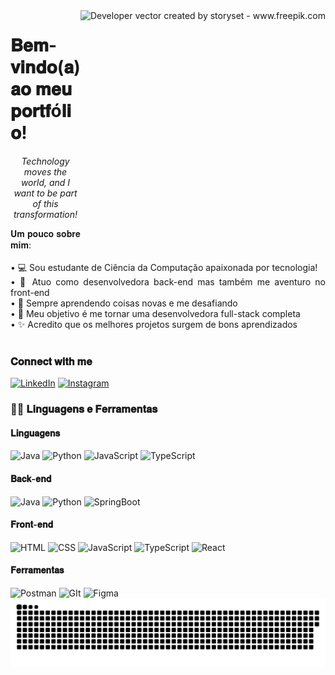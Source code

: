 <img align="right" alt="Developer vector created by storyset - www.freepik.com" height="380" src="https://raw.githubusercontent.com/gabiiborba/gabiiborba/main/ilustracao-de-api-de-design-plano-desenhado-a-mao.png">

<h1>
    <span> 𝐁𝐞𝐦-𝐯𝐢𝐧𝐝𝐨(𝐚) 𝐚𝐨 𝐦𝐞𝐮 𝐩𝐨𝐫𝐭𝐟ó𝐥𝐢𝐨!</span>
</h1>

<div align="center">
  
*Technology moves the world, and I want to be part of this transformation!*

</div>

<p align="justify"> 
𝐔𝐦 𝐩𝐨𝐮𝐜𝐨 𝐬𝐨𝐛𝐫𝐞 𝐦𝐢𝐦: <br><br>
    • 💻 Sou estudante de Ciência da Computação apaixonada por tecnologia! <br>
    • 🔧 Atuo como desenvolvedora back-end mas também me aventuro no front-end <br>
    • 🌱 Sempre aprendendo coisas novas e me desafiando <br>
    • 🎯 Meu objetivo é me tornar uma desenvolvedora full-stack completa <br>
    • ✨ Acredito que os melhores projetos surgem de bons aprendizados <br>
<br>
</p>

### 𝐂𝐨𝐧𝐧𝐞𝐜𝐭 𝐰𝐢𝐭𝐡 𝐦𝐞

[![LinkedIn](https://img.shields.io/badge/-LinkedIn-000?style=for-the-badge&logo=linkedin&logoColor=FF00F6&color:FFF)](https://www.linkedin.com/in/gabrielab-da-silva/)
[![Instagram](https://img.shields.io/badge/-Instagram-000?style=for-the-badge&logo=instagram&logoColor=FF00F6&color:FFF)](https://www.instagram.com/__gabiissilva/)

### 

<h3>👩‍💻 𝐋𝐢𝐧𝐠𝐮𝐚𝐠𝐞𝐧𝐬 𝐞 𝐅𝐞𝐫𝐫𝐚𝐦𝐞𝐧𝐭𝐚𝐬</h3>

<div align="left">
  <!-- Linguagens -->
  <h4>𝐋𝐢𝐧𝐠𝐮𝐚𝐠𝐞𝐧𝐬</h4>
  <span>
    <img alt="Java" height="40" width="40" src="https://cdn.jsdelivr.net/gh/devicons/devicon/icons/java/java-original.svg">
    <img alt="Python" height="40" width="40" src="https://cdn.jsdelivr.net/gh/devicons/devicon/icons/python/python-original.svg">
    <img alt="JavaScript" height="40" width="40" src="https://cdn.jsdelivr.net/gh/devicons/devicon/icons/javascript/javascript-original.svg">
    <img alt="TypeScript" height="40" width="40" src="https://cdn.jsdelivr.net/gh/devicons/devicon/icons/typescript/typescript-original.svg">
  </span>
  
  <!-- Back-end -->
  <h4>𝐁𝐚𝐜𝐤-𝐞𝐧𝐝</h4>
  <span>
    <img alt="Java" height="40" width="40" src="https://cdn.jsdelivr.net/gh/devicons/devicon/icons/java/java-original.svg">
    <img alt="Python" height="40" width="40" src="https://cdn.jsdelivr.net/gh/devicons/devicon/icons/python/python-original.svg">
    <img alt="SpringBoot" height="40" width="40" src="https://cdn.jsdelivr.net/gh/devicons/devicon/icons/spring/spring-original.svg">
  </span>
  
  <!-- Front-end -->
  <h4>𝐅𝐫𝐨𝐧𝐭-𝐞𝐧𝐝</h4>
  <span>
    <img alt="HTML" height="40" width="40" src="https://cdn.jsdelivr.net/gh/devicons/devicon/icons/html5/html5-original.svg">
    <img alt="CSS" height="40" width="40" src="https://cdn.jsdelivr.net/gh/devicons/devicon/icons/css3/css3-original.svg">
    <img alt="JavaScript" height="40" width="40" src="https://cdn.jsdelivr.net/gh/devicons/devicon/icons/javascript/javascript-original.svg">
    <img alt="TypeScript" height="40" width="40" src="https://cdn.jsdelivr.net/gh/devicons/devicon/icons/typescript/typescript-original.svg">
    <img alt="React" height="40" width="40" src="https://cdn.jsdelivr.net/gh/devicons/devicon/icons/react/react-original.svg">
  </span>
</div>

<h4>𝐅𝐞𝐫𝐫𝐚𝐦𝐞𝐧𝐭𝐚𝐬</h4>
<span>
    <img alt="Postman" height="40" width="40" src="https://cdn.jsdelivr.net/gh/devicons/devicon/icons/postman/postman-original.svg">
    <img alt="GIt" height="40" width="40" src="https://cdn.jsdelivr.net/gh/devicons/devicon/icons/git/git-original.svg">
    <img alt="Figma" height="40" width="40" src="https://cdn.jsdelivr.net/gh/devicons/devicon/icons/figma/figma-original.svg">
</span>

<img src="https://raw.githubusercontent.com/gabiiborba/gabiiborba/output/snake.svg" alt="Snake animation" />
